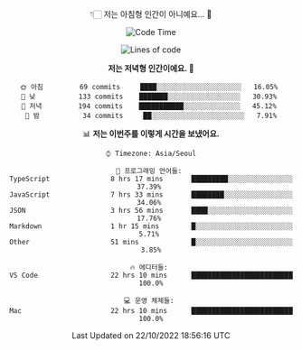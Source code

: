 <div align='center'>
 
👇🏻 저는 아침형 인간이 아니예요... 🙊
 
<!--START_SECTION:waka-->
![Code Time](http://img.shields.io/badge/Code%20Time-1%2C993%20hrs%2046%20mins-blue)

![Lines of code](https://img.shields.io/badge/%EC%A0%80%EB%8A%94%20%EC%97%AC%ED%83%9C%EA%B9%8C%EC%A7%80%20-300%20Thousand%20%EC%A4%84%EC%9D%98%20%EC%BD%94%EB%93%9C%EB%A5%BC%20%EC%9E%91%EC%84%B1%ED%96%88%EC%96%B4%EC%9A%94.-blue)

**저는 저녁형 인간이에요. 🦉** 

```text
🌞 아침         69 commits     ████░░░░░░░░░░░░░░░░░░░░░   16.05% 
🌆 낮　         133 commits    ███████░░░░░░░░░░░░░░░░░░   30.93% 
🌃 저녁         194 commits    ███████████░░░░░░░░░░░░░░   45.12% 
🌙 밤　         34 commits     ██░░░░░░░░░░░░░░░░░░░░░░░   7.91%

```


📊 **저는 이번주를 이렇게 시간을 보냈어요.** 

```text
⌚︎ Timezone: Asia/Seoul

💬 프로그래밍 언어들: 
TypeScript               8 hrs 17 mins       █████████░░░░░░░░░░░░░░░░   37.39% 
JavaScript               7 hrs 33 mins       ████████░░░░░░░░░░░░░░░░░   34.06% 
JSON                     3 hrs 56 mins       ████░░░░░░░░░░░░░░░░░░░░░   17.76% 
Markdown                 1 hr 15 mins        █░░░░░░░░░░░░░░░░░░░░░░░░   5.71% 
Other                    51 mins             █░░░░░░░░░░░░░░░░░░░░░░░░   3.85%

🔥 에디터들: 
VS Code                  22 hrs 10 mins      █████████████████████████   100.0%

💻 운영 체제들: 
Mac                      22 hrs 10 mins      █████████████████████████   100.0%

```


 Last Updated on 22/10/2022 18:56:16 UTC
<!--END_SECTION:waka-->
 </div>
<!---
Emewjin/Emewjin is a ✨ special ✨ repository because its `README.md` (this file) appears on your GitHub profile.
You can click the Preview link to take a look at your changes.
--->
